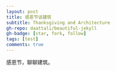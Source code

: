 ```yaml
---
layout: post
title: 感恩节谈建筑
subtitle: Thanksgiving and Architecture
gh-repo: daattali/beautiful-jekyll
gh-badge: [star, fork, follow]
tags: [test]
comments: true
---
```


感恩节，聊聊建筑。
